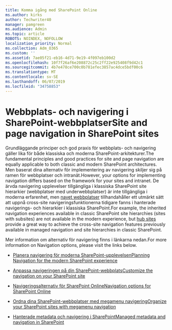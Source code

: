 ```yaml
---
title: Komma igång med SharePoint Online
ms.author: kirks
author: Techwriter40
manager: pamgreen
ms.audience: Admin
ms.topic: article
ROBOTS: NOINDEX, NOFOLLOW
localization_priority: Normal
ms.collection: Adm_O365
ms.custom: ''
ms.assetid: 7ae05f21-eb16-4d71-9e19-4f097eb100d2
ms.openlocfilehash: 10f7f26af6e208872c25c2ff22e925408f9d42c1
ms.sourcegitcommit: 4b7e478ce700c0b781efec3857ac4dce5bdf00c6
ms.translationtype: MT
ms.contentlocale: sv-SE
ms.lasthandoff: 06/07/2019
ms.locfileid: "34758853"
---
```

# <a name="site-and-page-navigation-in-sharepoint-sites"></a><span data-ttu-id="15582-102">Webbplats- och navigering i SharePoint-webbplatser</span><span class="sxs-lookup"><span data-stu-id="15582-102">Site and page navigation in SharePoint sites</span></span>

<span data-ttu-id="15582-103">Grundläggande principer och god praxis för webbplats- och navigering gäller lika för både klassiska och moderna SharePoint-arkitekturer.</span><span class="sxs-lookup"><span data-stu-id="15582-103">The fundamental principles and good practices for site and page navigation are equally applicable to both classic and modern SharePoint architectures.</span></span> <span data-ttu-id="15582-104">Men baserat dina alternativ för implementering av navigering skiljer sig på ramen för webbplatser och intranät.</span><span class="sxs-lookup"><span data-stu-id="15582-104">However, your options for implementing navigation differs based on the framework for your sites and intranet.</span></span> <span data-ttu-id="15582-105">De ärvda navigering upplevelser tillgängliga i klassiska SharePoint site hierarkier (webbplatser med underwebbplatser) är inte tillgängliga i moderna erfarenhet, men [navet webbplatser](https://support.office.com/article/fe26ae84-14b7-45b6-a6d1-948b3966427f) tillhandahåller ett utmärkt sätt att uppnå cross-site navigeringsfunktionerna tidigare fanns i hanterade navigerings- och hierarkier i klassiska SharePoint.</span><span class="sxs-lookup"><span data-stu-id="15582-105">For example, the inherited navigation experiences available in classic SharePoint site hierarchies (sites with subsites) are not available in the modern experience, but [hub sites](https://support.office.com/article/fe26ae84-14b7-45b6-a6d1-948b3966427f) provide a great way to achieve the cross-site navigation features previously available in managed navigation and site hierarchies in classic SharePoint.</span></span>

 <span data-ttu-id="15582-106">Mer information om alternativ för navigering finns i länkarna nedan.</span><span class="sxs-lookup"><span data-stu-id="15582-106">For more information on Navigation options, please visit the links below.</span></span>

 - [<span data-ttu-id="15582-107">Planera navigering för moderna SharePoint-upplevelsen</span><span class="sxs-lookup"><span data-stu-id="15582-107">Planning Navigation for the modern SharePoint experience</span></span>](https://docs.microsoft.com/sharepoint/plan-navigation-modern-experience)

- [<span data-ttu-id="15582-108">Anpassa navigeringen på din SharePoint-webbplats</span><span class="sxs-lookup"><span data-stu-id="15582-108">Customize the navigation on your SharePoint site</span></span>](https://support.office.com/article/customize-the-navigation-on-your-sharepoint-site-3cd61ae7-a9ed-4e1e-bf6d-4655f0bf25ca)

- [<span data-ttu-id="15582-109">Navigeringsalternativ för SharePoint Online</span><span class="sxs-lookup"><span data-stu-id="15582-109">Navigation options for SharePoint Online</span></span>](https://docs.microsoft.com/office365/enterprise/navigation-options-for-sharepoint-online)
 
- [<span data-ttu-id="15582-110">Ordna dina SharePoint-webbplatser med megamenu navigering</span><span class="sxs-lookup"><span data-stu-id="15582-110">Organize your SharePoint sites with megamenu navigation</span></span>](https://techcommunity.microsoft.com/t5/Microsoft-SharePoint-Blog/Organize-your-SharePoint-sites-with-megamenu-navigation-and-new/ba-p/328068)

- [<span data-ttu-id="15582-111">Hanterade metadata och navigering i SharePoint</span><span class="sxs-lookup"><span data-stu-id="15582-111">Managed metadata and navigation in SharePoint</span></span>](https://docs.microsoft.com/sharepoint/dev/general-development/managed-metadata-and-navigation-in-sharepoint)


